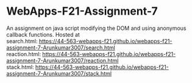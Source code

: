# WebApps-F21-Assignment-7
An assignment on java script modifying the DOM and using anonymous callback functions.
Hosted at <br> 
          search.html: https://44-563-webapps-f21.github.io/webapps-f21-assignment-7-Arunkumar3007/search.html <br>
          reaction.html: https://44-563-webapps-f21.github.io/webapps-f21-assignment-7-Arunkumar3007/reaction.html <br>
          stack.html: https://44-563-webapps-f21.github.io/webapps-f21-assignment-7-Arunkumar3007/stack.html <br>